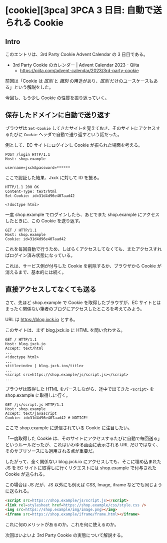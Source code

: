 # [cookie][3pca] 3PCA 3 日目: 自動で送られる Cookie

## Intro

このエントリは、3rd Party Cookie Advent Calendar の 3 日目である。

- 3rd Party Cookie のカレンダー | Advent Calendar 2023 - Qiita
  - https://qiita.com/advent-calendar/2023/3rd-party-cookie

前回は「Cookie は *区別* と *識別* の用途があり、*区別* だけのユースケースもある」という解説をした。

今回も、もう少し Cookie の性質を振り返っていく。


## 保存したドメインに自動で送り返す

ブラウザは `Set-Cookie` してきたサイトを覚えておき、そのサイトにアクセスするたびに `Cookie` ヘッダで自動で送り返すという話だった。

例として、EC サイトにログインし Cookie が振られた場面を考える。

```http
POST /login HTTP/1.1
Host: shop.example

username=jxck&password=******
```

ここで認証した結果、Jxck に対して ID を振る。

```http
HTTP/1.1 200 OK
Content-Type: text/html
Set-Cookie: id=31d4d96e407aad42

<!doctype html>
```

一度 shop.example でログインしたら、あとでまた shop.example にアクセスしたときに、この Cookie を送り返す。

```http
GET / HTTP/1.1
Host: shop.example
Cookie: id=31d4d96e407aad42
```

これを毎回自動で行うため、しばらくアクセスしてなくても、またアクセスすればログイン済み状態になっている。

これは、サービス側が付与した Cookie を削除するか、ブラウザから Cookie が消えるまで、基本的には続く。


## 直接アクセスしてなくても送る

さて、先ほど shop.example で Cookie を取得したブラウザが、EC サイトとはまったく関係ない筆者のブログにアクセスしたところを考えてみよう。

URL は https://blog.jxck.io とする。

このサイトは、まず blog.jxck.io に HTML を問い合わせる。

```http
GET / HTTP/1.1
Host: blog.jxck.io
Accept: text/html
...
<!doctype html>
...
<title>index | blog.jxck.io</title>
...
<script src=https://shop.example/js/script.js></script>
...
```

ブラウザは取得した HTML をパースしながら、途中で出てきた `<script>` を shop.example に取得しに行く。

```http
GET /js/script.js HTTP/1.1
Host: shop.example
Accept: text/javascript
Cookie: id=31d4d96e407aad42 # NOTICE!
```

ここで shop.example に送信されている Cookie に注目したい。

「一度取得した Cookie は、そのサイトにアクセスするたびに自動で毎回送る」というルールだったが、これはいわゆる画面に表示される URL だけではなく、そのサブリソースにも適用される点が重要だ。

したがって、全く関係ない blog.jxck.io にアクセスしても、そこに埋め込まれた JS を EC サイトに取得しに行くリクエストには shop.example で付与された Cookie が送られる。

この場合は JS だが、JS 以外にも例えば CSS, Image, iframe などでも同じように送られる。

```html
<script src=https://shop.example/js/script.js></script>
<link rel=stylesheet href=https://shop.example/css/style.css />
<img src=https://shop.example/img/image.png></img>
<iframe src=https://shop.example/iframe/frame.html></iframe>
```

これに何のメリットがあるのか。これを何に使えるのか。

次回はいよいよ 3rd Party Cookie の実態について解説する。